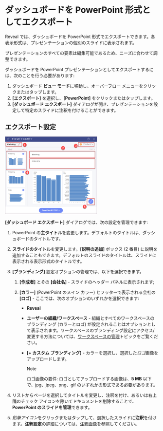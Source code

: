 # ダッシュボードを PowerPoint 形式としてエクスポート

Reveal では、ダッシュボードを PowerPoint 形式でエクスポートできます。各表示形式は、プレゼンテーションの個別のスライドに表示されます。

プレゼンテーションのすべての要素は編集可能であるため、ニーズに合わせて調整できます。

ダッシュボードを PowerPoint プレゼンテーションとしてエクスポートするには、次のことを行う必要があります:
1. ダッシュボード **ビュー モード**に移動し、オーバーフロー メニューをクリックまたはタップします。
2. **[エクスポート]** を選択し、**[PowerPoint]** をクリックまたはタップします。
3. **[ダッシュボード エクスポート]** ダイアログが開き、プレゼンテーションを設定して特定のスライドに注釈を付けることができます。

## エクスポート設定

<img src="images/export-dashboard-as-powerpoint.png" alt="Settings for PowerPoint presentation in the Export Dashboard menu" class="responsive-img" width="60%"/>

**[ダッシュボード エクスポート]** ダイアログでは、次の設定を管理できます:

1.  PowerPoint の**主タイトル**を変更します。デフォルトのタイトルは、ダッシュボードのタイトルです。

2.  **スライドのタイトル**を変更します。**[説明の追加]** ボックス (2 番目) に説明を追加することもできます。デフォルトのスライドのタイトルは、スライドに表示される表示形式のタイトルです。

3.  **[ブランディング]** 設定オプションの管理では、以下を選択できます。

    1.  **[作成者]** とその **[会社名]** - スライドのヘッダー パネルに表示されます;

    2.  **[カラー]** (PowerPoint のメイン カラー) とフッターで表示される会社の **[ロゴ]** - ここでは、次のオプションのいずれかを選択できます:

          - **Reveal**

          - **ユーザーの組織/ワークスペース** - 組織とすべてのワークスペースのブランディング (カラーとロゴ) が設定されることはオプションとして表示されます。ワークスペースのブランディング設定にアクセス/変更する方法については、[ワークスペースの管理](~/jp/workspaces/managing-your-workspace.md)トピックをご覧ください。

          - **[+ カスタム ブランディング]** - カラーを選択し、選択した*ロゴ*画像をアップロードします。

            >[!NOTE] 
            >ロゴ画像の要件: ロゴとしてアップロードする画像は、**5 MB** 以下で、jpg、jpeg、png、gif のいずれかの形式である必要があります。

4.  リストからページを選択してタイトルを変更し、注釈を付け、あるいは右上隅のチェック アイコンを除いてドキュメントを削除することで、**PowerPoint のスライドを管理**できます。

5.  *鉛筆アイコン*をクリックまたはタップして、選択したスライドに**注釈**を付けます。**注釈設定**の詳細については、[注釈画像](export-as-images.html#annotating)を参照してください。
